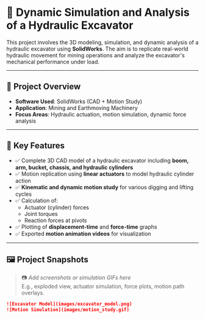 # 🚜 Dynamic Simulation and Analysis of a Hydraulic Excavator

This project involves the 3D modeling, simulation, and dynamic analysis of a hydraulic excavator using **SolidWorks**. The aim is to replicate real-world hydraulic movement for mining operations and analyze the excavator's mechanical performance under load.

---

## 📌 Project Overview

- **Software Used**: SolidWorks (CAD + Motion Study)
- **Application**: Mining and Earthmoving Machinery
- **Focus Areas**: Hydraulic actuation, motion simulation, dynamic force analysis

---

## 🧩 Key Features

- ✅ Complete 3D CAD model of a hydraulic excavator including **boom, arm, bucket, chassis, and hydraulic cylinders**
- ✅ Motion replication using **linear actuators** to model hydraulic cylinder action
- ✅ **Kinematic and dynamic motion study** for various digging and lifting cycles
- ✅ Calculation of:
  - Actuator (cylinder) forces
  - Joint torques
  - Reaction forces at pivots
- ✅ Plotting of **displacement-time** and **force-time** graphs
- ✅ Exported **motion animation videos** for visualization

---

## 🖼️ Project Snapshots

> 📷 _Add screenshots or simulation GIFs here_  
> E.g., exploded view, actuator simulation, force plots, motion path overlays.

```markdown
![Excavator Model](images/excavator_model.png)
![Motion Simulation](images/motion_study.gif)
